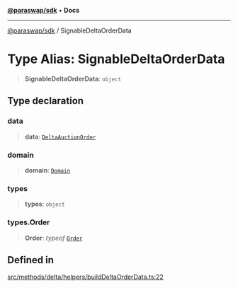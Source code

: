 [**@paraswap/sdk**](../README.md) • **Docs**

***

[@paraswap/sdk](../globals.md) / SignableDeltaOrderData

# Type Alias: SignableDeltaOrderData

> **SignableDeltaOrderData**: `object`

## Type declaration

### data

> **data**: [`DeltaAuctionOrder`](DeltaAuctionOrder.md)

### domain

> **domain**: [`Domain`](../-internal-/type-aliases/Domain.md)

### types

> **types**: `object`

### types.Order

> **Order**: *typeof* [`Order`](../-internal-/variables/Order.md)

## Defined in

[src/methods/delta/helpers/buildDeltaOrderData.ts:22](https://github.com/paraswap/paraswap-sdk/blob/master/src/methods/delta/helpers/buildDeltaOrderData.ts#L22)
